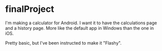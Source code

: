 # finalProject

I'm making a calculator for Android. 
I want it to have the calculations page and a history page. More like the default app in Windows than the one in iOS. 

Pretty basic, but I've been instructed to make it "Flashy".
